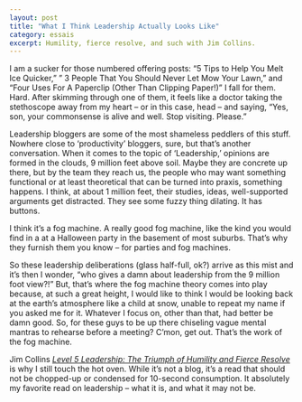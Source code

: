 ```yaml
---
layout: post
title: "What I Think Leadership Actually Looks Like"
category: essais
excerpt: Humility, fierce resolve, and such with Jim Collins. 
---
```


I am a sucker for those numbered offering posts: “5 Tips to Help You  Melt Ice Quicker,” ” 3 People That You Should Never Let Mow Your Lawn,” and “Four Uses For A Paperclip (Other Than Clipping Paper!)” I fall for them. Hard.
After skimming through one of them, it feels like a doctor taking the stethoscope away from my heart – or in this case, head – and saying, “Yes, son, your commonsense is alive and well. Stop visiting. Please.”  

Leadership bloggers are some of the most shameless peddlers of this stuff. Nowhere close to ‘productivity’ bloggers, sure, but that’s another conversation.
When it comes to the topic of ‘Leadership,’ opinions are formed in the clouds, 9 million feet above soil. Maybe they are concrete up there, but by the team they reach us, the people who may want something functional or at least theoretical that can be turned into praxis, something happens. I think, at about 1 million feet, their studies, ideas, well-supported arguments get distracted. They see some fuzzy thing dilating. It has buttons.  

I think it’s a fog machine. A really good fog machine, like the kind you would find in a at a Halloween party in the basement of most suburbs. That’s why they furnish them you know – for parties and fog machines.  

So these leadership deliberations (glass half-full, ok?) arrive as this mist and it’s then I wonder, “who gives a damn about leadership from the 9 million foot view?!” But, that’s where the fog machine theory comes into play because, at such a great height, I would like to think I would be looking back at the earth’s atmosphere like a child at snow, unable to repeat my name if you asked me for it. Whatever I focus on, other than that, had better be damn good. So, for these guys to be up there chiseling vague mental mantras to rehearse before a meeting? C’mon, get out.
That’s the work of the fog machine.  

Jim Collins [_Level 5 Leadership: The Triumph of Humility and Fierce Resolve_](http://jakehuber.files.wordpress.com/2013/01/7-level-5-leadership-the-triumph-of-humility-and-fierce-resolve.pdf) is why I still touch the hot oven. While it’s not a blog, it’s a read that should not be chopped-up or condensed for 10-second consumption. It absolutely my favorite read on leadership – what it is, and what it may not be.

<a href="https://plus.google.com/+VincentBarr0?rel=author"></a>